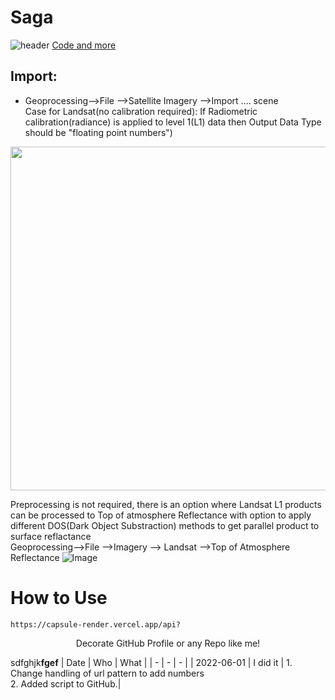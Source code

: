 # Saga
![header](https://capsule-render.vercel.app/api?text=Hello%World!)
[Code and more](https://docs.google.com/document/d/1GPtPFcteq4Acpxi92wx8Xh0RLyAXM6RzKxIIifj8RAo/edit?usp=sharing)

## Import:

- Geoprocessing-->File -->Satellite Imagery -->Import .... scene
<br/>Case for Landsat(no calibration required):
If Radiometric calibration(radiance) is applied to level 1(L1) data then Output Data Type should be "floating point numbers")

<img src="https://user-images.githubusercontent.com/111765142/188313379-32e0162b-dac1-4631-84e4-92fabbbfe35b.png" width="550" >

Preprocessing is not required, there is an option where Landsat L1 products can be processed to Top of atmosphere Reflectance with option to apply different DOS(Dark Object Substraction) methods to get parallel product to surface reflactance    
         Geoprocessing-->File -->Imagery --> Landsat -->Top of Atmosphere Reflectance
![Image](https://user-images.githubusercontent.com/111765142/187009250-c61e74d4-4615-45e5-9690-172303524c04.png)

# How to Use
```
https://capsule-render.vercel.app/api?
```

<p align='center'> Decorate GitHub Profile or any Repo like me! </p>


sdfghjk**fgef**
| Date | Who | What |
| - | - | - |
| 2022-06-01 | I did it | 1. Change handling of url pattern to add numbers <br> 2. Added script to GitHub.|
